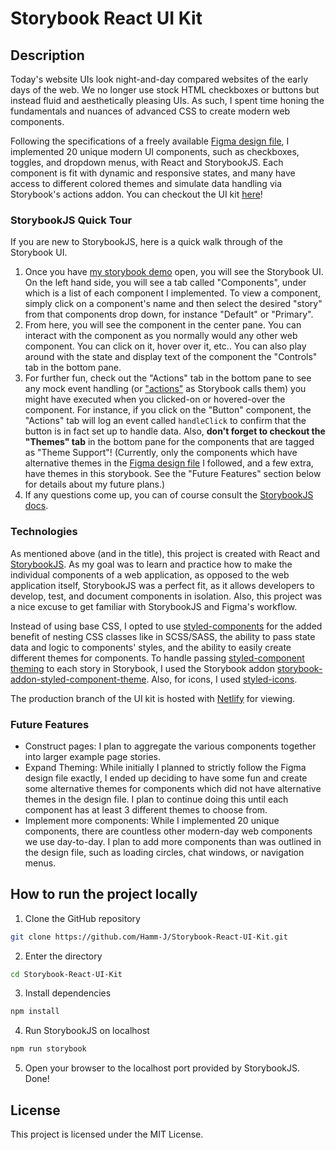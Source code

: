 # Storybook React UI Kit

## Description

Today's website UIs look night-and-day compared websites of the early days of the web. We no longer use stock HTML checkboxes or buttons but instead fluid and aesthetically pleasing UIs. As such, I spent time honing the fundamentals and nuances of advanced CSS to create modern web components.

Following the specifications of a freely available [Figma design file](https://www.figma.com/community/file/817436609226882468), I implemented 20 unique modern UI components, such as checkboxes, toggles, and dropdown menus, with React and StorybookJS. Each component is fit with dynamic and responsive states, and many have access to different colored themes and simulate data handling via Storybook's actions addon. You can checkout the UI kit [here](https://storybook-react-ui-kit.netlify.app/)!

### StorybookJS Quick Tour

If you are new to StorybookJS, here is a quick walk through of the Storybook UI.

1. Once you have [my storybook demo](https://storybook-react-ui-kit.netlify.app/) open, you will see the Storybook UI. On the left hand side, you will see a tab called "Components", under which is a list of each component I implemented. To view a component, simply click on a component's name and then select the desired "story" from that components drop down, for instance "Default" or "Primary".
2. From here, you will see the component in the center pane. You can interact with the component as you normally would any other web component. You can click on it, hover over it, etc.. You can also play around with the state and display text of the component the "Controls" tab in the bottom pane.
3. For further fun, check out the "Actions" tab in the bottom pane to see any mock event handling (or ["actions"](https://storybook.js.org/docs/react/essentials/actions) as Storybook calls them) you might have executed when you clicked-on or hovered-over the component. For instance, if you click on the "Button" component, the "Actions" tab will log an event called `handleClick` to confirm that the button is in fact set up to handle data.
   Also, **don't forget to checkout the "Themes" tab** in the bottom pane for the components that are tagged as "Theme Support"! (Currently, only the components which have alternative themes in the [Figma design file](https://www.figma.com/community/file/817436609226882468) I followed, and a few extra, have themes in this storybook. See the "Future Features" section below for details about my future plans.)
4. If any questions come up, you can of course consult the [StorybookJS docs](https://storybook.js.org/docs/react/get-started/introduction).

### Technologies

As mentioned above (and in the title), this project is created with React and [StorybookJS](https://storybook.js.org/). As my goal was to learn and practice how to make the individual components of a web application, as opposed to the web application itself, StorybookJS was a perfect fit, as it allows developers to develop, test, and document components in isolation. Also, this project was a nice excuse to get familiar with StorybookJS and Figma's workflow.

Instead of using base CSS, I opted to use [styled-components](https://styled-components.com/) for the added benefit of nesting CSS classes like in SCSS/SASS, the ability to pass state data and logic to components' styles, and the ability to easily create different themes for components. To handle passing [styled-component theming](https://styled-components.com/docs/advanced) to each story in Storybook, I used the Storybook addon [storybook-addon-styled-component-theme](https://storybook.js.org/addons/storybook-addon-styled-component-theme). Also, for icons, I used [styled-icons](https://styled-icons.dev/).

The production branch of the UI kit is hosted with [Netlify](https://www.netlify.com/) for viewing.

### Future Features

- Construct pages: I plan to aggregate the various components together into larger example page stories.
- Expand Theming: While initially I planned to strictly follow the Figma design file exactly, I ended up deciding to have some fun and create some alternative themes for components which did not have alternative themes in the design file. I plan to continue doing this until each component has at least 3 different themes to choose from.
- Implement more components: While I implemented 20 unique components, there are countless other modern-day web components we use day-to-day. I plan to add more components than was outlined in the design file, such as loading circles, chat windows, or navigation menus.

## How to run the project locally

1. Clone the GitHub repository

```bash
git clone https://github.com/Hamm-J/Storybook-React-UI-Kit.git
```

2. Enter the directory

```bash
cd Storybook-React-UI-Kit
```

3. Install dependencies

```bash
npm install
```

4. Run StorybookJS on localhost

```bash
npm run storybook
```

5. Open your browser to the localhost port provided by StorybookJS. Done!

## License

This project is licensed under the MIT License.
